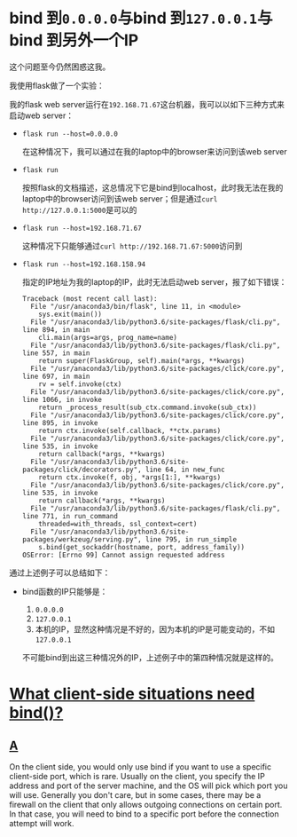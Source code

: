 # bind 到`0.0.0.0`与bind 到`127.0.0.1`与bind 到另外一个IP

这个问题至今仍然困惑这我。

我使用flask做了一个实验：

我的flask web  server运行在`192.168.71.67`这台机器，我可以以如下三种方式来启动web server：

- `flask run --host=0.0.0.0`

  在这种情况下，我可以通过在我的laptop中的browser来访问到该web  server

- `flask run `

  按照flask的文档描述，这总情况下它是bind到localhost，此时我无法在我的laptop中的browser访问到该web server；但是通过`curl http://127.0.0.1:5000`是可以的

- `flask run --host=192.168.71.67`

  这种情况下只能够通过`curl http://192.168.71.67:5000`访问到

- `flask run --host=192.168.158.94`

  指定的IP地址为我的laptop的IP，此时无法启动web server，报了如下错误：

  ```
  Traceback (most recent call last):
    File "/usr/anaconda3/bin/flask", line 11, in <module>
      sys.exit(main())
    File "/usr/anaconda3/lib/python3.6/site-packages/flask/cli.py", line 894, in main
      cli.main(args=args, prog_name=name)
    File "/usr/anaconda3/lib/python3.6/site-packages/flask/cli.py", line 557, in main
      return super(FlaskGroup, self).main(*args, **kwargs)
    File "/usr/anaconda3/lib/python3.6/site-packages/click/core.py", line 697, in main
      rv = self.invoke(ctx)
    File "/usr/anaconda3/lib/python3.6/site-packages/click/core.py", line 1066, in invoke
      return _process_result(sub_ctx.command.invoke(sub_ctx))
    File "/usr/anaconda3/lib/python3.6/site-packages/click/core.py", line 895, in invoke
      return ctx.invoke(self.callback, **ctx.params)
    File "/usr/anaconda3/lib/python3.6/site-packages/click/core.py", line 535, in invoke
      return callback(*args, **kwargs)
    File "/usr/anaconda3/lib/python3.6/site-packages/click/decorators.py", line 64, in new_func
      return ctx.invoke(f, obj, *args[1:], **kwargs)
    File "/usr/anaconda3/lib/python3.6/site-packages/click/core.py", line 535, in invoke
      return callback(*args, **kwargs)
    File "/usr/anaconda3/lib/python3.6/site-packages/flask/cli.py", line 771, in run_command
      threaded=with_threads, ssl_context=cert)
    File "/usr/anaconda3/lib/python3.6/site-packages/werkzeug/serving.py", line 795, in run_simple
      s.bind(get_sockaddr(hostname, port, address_family))
  OSError: [Errno 99] Cannot assign requested address
  ```



通过上述例子可以总结如下：

- bind函数的IP只能够是：

  1. `0.0.0.0` 
  2. `127.0.0.1` 
  3. 本机的IP，显然这种情况是不好的，因为本机的IP是可能变动的，不如`127.0.0.1`

  不可能bind到出这三种情况外的IP，上述例子中的第四种情况就是这样的。





# [What client-side situations need bind()?](https://stackoverflow.com/questions/4118241/what-client-side-situations-need-bind)



## [A](https://stackoverflow.com/a/4118325)

On the client side, you would only use bind if you want to use a specific client-side port, which is rare. Usually on the client, you specify the IP address and port of the server machine, and the OS will pick which port you will use. Generally you don't care, but in some cases, there may be a firewall on the client that only allows outgoing connections on certain port. In that case, you will need to bind to a specific port before the connection attempt will work.